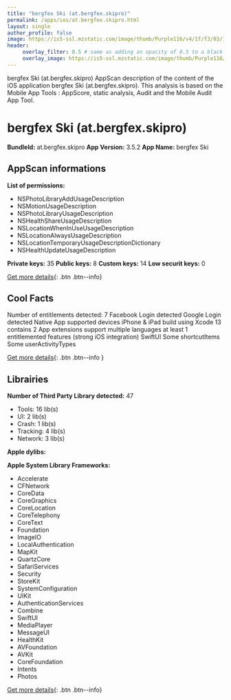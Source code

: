 ```yaml
---
title: "bergfex Ski (at.bergfex.skipro)"
permalink: /apps/ios/at.bergfex.skipro.html
layout: single
author_profile: false
image: https://is5-ssl.mzstatic.com/image/thumb/Purple116/v4/1f/f3/03/1ff30356-3340-ceb0-1ef9-bb3ef3aa6610/AppIcon-0-1x_U007emarketing-0-7-0-sRGB-85-220.png/512x512bb.jpg
header: 
     overlay_filter: 0.5 # same as adding an opacity of 0.5 to a black background
     overlay_image: https://is5-ssl.mzstatic.com/image/thumb/Purple116/v4/1f/f3/03/1ff30356-3340-ceb0-1ef9-bb3ef3aa6610/AppIcon-0-1x_U007emarketing-0-7-0-sRGB-85-220.png/512x512bb.jpg
---
```

bergfex Ski (at.bergfex.skipro) AppScan description of the content of the iOS application bergfex Ski (at.bergfex.skipro). This analysis is based on the Mobile App Tools : AppScore, static analysis, Audit and the Mobile Audit App Tool.

# bergfex Ski (at.bergfex.skipro)

**BundleId:** at.bergfex.skipro
**App Version:** 3.5.2
**App Name:** bergfex Ski


## AppScan informations 

**List of permissions:** 
- NSPhotoLibraryAddUsageDescription
- NSMotionUsageDescription
- NSPhotoLibraryUsageDescription
- NSHealthShareUsageDescription
- NSLocationWhenInUseUsageDescription
- NSLocationAlwaysUsageDescription
- NSLocationTemporaryUsageDescriptionDictionary
- NSHealthUpdateUsageDescription
  
  
**Private keys:** 35
**Public keys:** 8
**Custom keys:** 14
**Low securit keys:** 0
  
[Get more details](/pricing.html){: .btn .btn--info}

## Cool Facts

Number of entitlements detected: 7
Facebook Login detected
Google Login detected
Native App
supported devices iPhone & iPad
build using Xcode 13
contains 2 App extensions
support multiple languages
at least 1 entitlemented features (strong iOS integration)
SwiftUI
Some shortcutItems 
Some userActivityTypes
  
[Get more details](/pricing.html){: .btn .btn--info }

## Librairies 
**Number of Third Party Library detected:** 47
- Tools: 16 lib(s)
- UI: 2 lib(s)
- Crash: 1 lib(s)
- Tracking: 4 lib(s)
- Network: 3 lib(s)


**Apple dylibs:**


**Apple System Library Frameworks:**
- Accelerate
- CFNetwork
- CoreData
- CoreGraphics
- CoreLocation
- CoreTelephony
- CoreText
- Foundation
- ImageIO
- LocalAuthentication
- MapKit
- QuartzCore
- SafariServices
- Security
- StoreKit
- SystemConfiguration
- UIKit
- AuthenticationServices
- Combine
- SwiftUI
- MediaPlayer
- MessageUI
- HealthKit
- AVFoundation
- AVKit
- CoreFoundation
- Intents
- Photos


  
[Get more details](/pricing.html){: .btn .btn--info}

